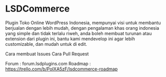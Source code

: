 # LSDCommerce
Plugin Toko Online WordPress Indonesia, mempunyai visi untuk membantu berjualan dengan lebih mudah, dengan pengalaman khas orang indonesia yang simple dan tidak terlalu riweh, anda boleh membuat turunan atau extension dari plugin ini, bantu kami mendevelop ini agar lebih customizable, dan mudah untuk di edit.

Cara membuat Issues
Cara Pull Request

Forum : forum.lsdplugins.com
Roadmap : https://trello.com/b/PoIXA5zF/lsdcommerce-roadmap
